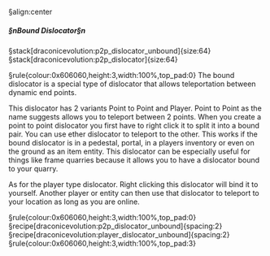 §align:center
##### §nBound Dislocator§n

§stack[draconicevolution:p2p_dislocator_unbound]{size:64} §stack[draconicevolution:p2p_dislocator]{size:64}

§rule{colour:0x606060,height:3,width:100%,top_pad:0}
The bound dislocator is a special type of dislocator that allows teleportation between dynamic end points.

This dislocator has 2 variants Point to Point and Player. Point to Point as the name suggests allows you to teleport between 2 points. When you create a point to point dislocator you first have to right click it to split it into a bound pair. You can use ether dislocator to teleport to the other. This works if the bound dislocator is in a pedestal, portal, in a players inventory or even on the ground as an item entity. This dislocator can be especially useful for things like frame quarries because it allows you to have a dislocator bound to your quarry.

As for the player type dislocator. Right clicking this dislocator will bind it to yourself. Another player or entity can then use that dislocator to teleport to your location as long as you are online.

§rule{colour:0x606060,height:3,width:100%,top_pad:0}
§recipe[draconicevolution:p2p_dislocator_unbound]{spacing:2}§recipe[draconicevolution:player_dislocator_unbound]{spacing:2}
§rule{colour:0x606060,height:3,width:100%,top_pad:3}